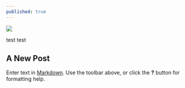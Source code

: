 ```yaml
---
published: true
---
```


<div class="featured">
<a href="{{ page.url }}">
<img src="{{site.url}}/images/high_level_data_flow.png" />
</a>
</div>


test test

## A New Post

Enter text in [Markdown](http://daringfireball.net/projects/markdown/). Use the toolbar above, or click the **?** button for formatting help.
